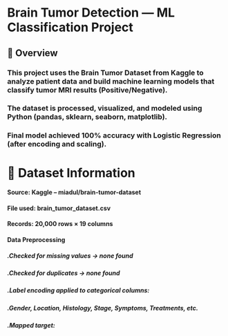 # Brain Tumor Detection — ML Classification Project

## 📘 Overview

### This project uses the Brain Tumor Dataset from Kaggle to analyze patient data and build machine learning models that classify tumor MRI results (Positive/Negative).
### The dataset is processed, visualized, and modeled using Python (pandas, sklearn, seaborn, matplotlib).
### Final model achieved 100% accuracy with Logistic Regression (after encoding and scaling).

# 📂 Dataset Information

####   Source: Kaggle – miadul/brain-tumor-dataset


#### File used: brain_tumor_dataset.csv
#### Records: 20,000 rows × 19 columns


#### Data Preprocessing

#####  .Checked for missing values → none found

#####  .Checked for duplicates → none found

#####  .Label encoding applied to categorical columns:

#####  .Gender, Location, Histology, Stage, Symptoms, Treatments, etc.

#####  .Mapped target:
